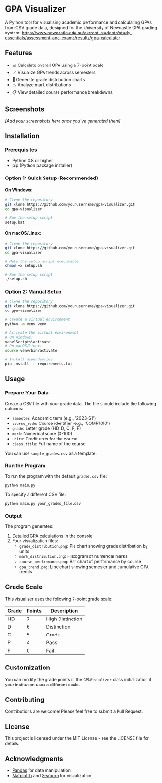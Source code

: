 # GPA Visualizer

A Python tool for visualising academic performance and calculating GPAs from CSV grade data, designed for the University of Newcastle GPA grading system: https://www.newcastle.edu.au/current-students/study-essentials/assessment-and-exams/results/gpa-calculator

## Features

- 📊 Calculate overall GPA using a 7-point scale
- 📈 Visualize GPA trends across semesters
- 🥧 Generate grade distribution charts
- 📉 Analyze mark distributions
- 📋 View detailed course performance breakdowns

## Screenshots

*[Add your screenshots here once you've generated them]*

## Installation

### Prerequisites

- Python 3.8 or higher
- pip (Python package installer)

### Option 1: Quick Setup (Recommended)

#### On Windows:

```bash
# Clone the repository
git clone https://github.com/yourusername/gpa-visualizer.git
cd gpa-visualizer

# Run the setup script
setup.bat
```

#### On macOS/Linux:

```bash
# Clone the repository
git clone https://github.com/yourusername/gpa-visualizer.git
cd gpa-visualizer

# Make the setup script executable
chmod +x setup.sh

# Run the setup script
./setup.sh
```

### Option 2: Manual Setup

```bash
# Clone the repository
git clone https://github.com/yourusername/gpa-visualizer.git
cd gpa-visualizer

# Create a virtual environment
python -m venv venv

# Activate the virtual environment
# On Windows:
venv\Scripts\activate
# On macOS/Linux:
source venv/bin/activate

# Install dependencies
pip install -r requirements.txt
```

## Usage

### Prepare Your Data

Create a CSV file with your grade data. The file should include the following columns:

- `semester`: Academic term (e.g., '2023-S1')
- `course_code`: Course identifier (e.g., 'COMP1010')
- `grade`: Letter grade (HD, D, C, P, F)
- `mark`: Numerical score (0-100)
- `units`: Credit units for the course
- `class_title`: Full name of the course

You can use `sample_grades.csv` as a template.

### Run the Program

To run the program with the default `grades.csv` file:

```bash
python main.py
```

To specify a different CSV file:

```bash
python main.py your_grades_file.csv
```

### Output

The program generates:
1. Detailed GPA calculations in the console
2. Four visualization files:
   - `grade_distribution.png`: Pie chart showing grade distribution by units
   - `mark_distribution.png`: Histogram of numerical marks
   - `course_performance.png`: Bar chart of performance by course
   - `gpa_trend.png`: Line chart showing semester and cumulative GPA trends

## Grade Scale

This visualizer uses the following 7-point grade scale:

| Grade | Points | Description        |
|-------|---------|--------------------|
| HD    | 7       | High Distinction   |
| D     | 6       | Distinction        |
| C     | 5       | Credit             |
| P     | 4       | Pass               |
| F     | 0       | Fail               |

## Customization

You can modify the grade points in the `GPAVisualizer` class initialization if your institution uses a different scale.

## Contributing

Contributions are welcome! Please feel free to submit a Pull Request.

## License

This project is licensed under the MIT License - see the LICENSE file for details.

## Acknowledgments

- [Pandas](https://pandas.pydata.org/) for data manipulation
- [Matplotlib](https://matplotlib.org/) and [Seaborn](https://seaborn.pydata.org/) for visualization